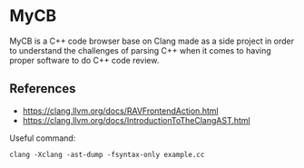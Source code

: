 # MyCB

MyCB is a C++ code browser base on Clang made as a side project
in order to understand the challenges of parsing C++ when it comes
to having proper software to do C++ code review.

## References

- https://clang.llvm.org/docs/RAVFrontendAction.html
- https://clang.llvm.org/docs/IntroductionToTheClangAST.html

Useful command:

```
clang -Xclang -ast-dump -fsyntax-only example.cc 
```
